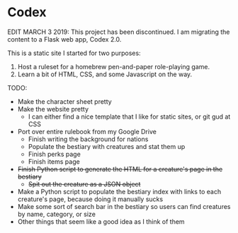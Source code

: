 # Codex

EDIT MARCH 3 2019:
This project has been discontinued. I am migrating the content to a Flask web app, Codex 2.0.

This is a static site I started for two purposes:
1. Host a ruleset for a homebrew pen-and-paper role-playing game.
2. Learn a bit of HTML, CSS, and some Javascript on the way.

TODO:
* Make the character sheet pretty
* Make the website pretty
    - I can either find a nice template that I like for static sites, or git gud at CSS
* Port over entire rulebook from my Google Drive
    - Finish writing the background for nations
    - Populate the bestiary with creatures and stat them up
    - Finish perks page
    - Finish items page
* ~~Finish Python script to generate the HTML for a creature's page in the bestiary~~
    - ~~Spit out the creature as a JSON object~~
* Make a Python script to populate the bestiary index with links to each creature's page, because doing it manually sucks
* Make some sort of search bar in the bestiary so users can find creatures by name, category, or size
* Other things that seem like a good idea as I think of them
